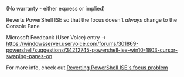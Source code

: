(No warranty - either express or implied)

Reverts PowerShell ISE so that the focus doesn't *always* change to the Console Pane

Microsoft Feedback (User Voice) entry -> https://windowsserver.uservoice.com/forums/301869-powershell/suggestions/34212745-powershell-ise-win10-1803-cursor-swaping-panes-on

For more info, check out [Reverting PowerShell ISE's focus problem](http://engram404.net/reverting-powershell-ises-focus-problem/)
